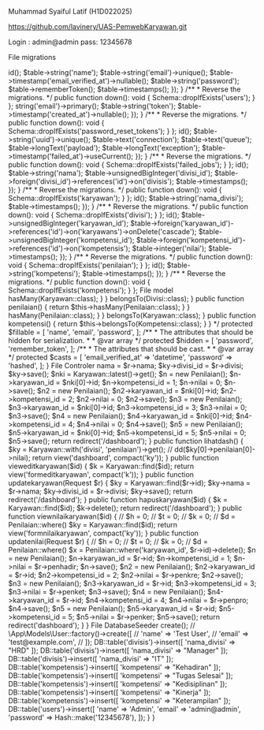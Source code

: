 <a name="br1"></a> 

Muhammad Syaiful Latif (H1D022025)

<https://github.com/lavinery/UAS-PemwebKaryawan.git>



<a name="br2"></a> 



<a name="br3"></a> 



<a name="br4"></a> 

Login : admin@admin pass: 12345678

File migrations

<?php

use Illuminate\Database\Migrations\Migration;
use Illuminate\Database\Schema\Blueprint;
use Illuminate\Support\Facades\Schema;

return new class extends Migration
{
    /**
     * Run the migrations.
     */
    public function up(): void
    {
        Schema::create('users', function (Blueprint $table) {
            $table->id();
            $table->string('name');
            $table->string('email')->unique();
            $table->timestamp('email_verified_at')->nullable();
            $table->string('password');
            $table->rememberToken();
            $table->timestamps();
        });
    }

    /**
     * Reverse the migrations.
     */
    public function down(): void
    {
        Schema::dropIfExists('users');
    }
};


<?php

use Illuminate\Database\Migrations\Migration;
use Illuminate\Database\Schema\Blueprint;
use Illuminate\Support\Facades\Schema;

return new class extends Migration
{
    /**
     * Run the migrations.
     */
    public function up(): void
    {
        Schema::create('password_reset_tokens', function (Blueprint $table) {
            $table->string('email')->primary();
            $table->string('token');
            $table->timestamp('created_at')->nullable();
        });
    }

    /**
     * Reverse the migrations.
     */
    public function down(): void
    {
        Schema::dropIfExists('password_reset_tokens');
    }
};

<?php

use Illuminate\Database\Migrations\Migration;
use Illuminate\Database\Schema\Blueprint;
use Illuminate\Support\Facades\Schema;

return new class extends Migration
{
    /**
     * Run the migrations.
     */
    public function up(): void
    {
        Schema::create('failed_jobs', function (Blueprint $table) {
            $table->id();
            $table->string('uuid')->unique();
            $table->text('connection');
            $table->text('queue');
            $table->longText('payload');
            $table->longText('exception');
            $table->timestamp('failed_at')->useCurrent();
        });
    }

    /**
     * Reverse the migrations.
     */
    public function down(): void
    {
        Schema::dropIfExists('failed_jobs');
    }
};

<?php

use Illuminate\Database\Migrations\Migration;
use Illuminate\Database\Schema\Blueprint;
use Illuminate\Support\Facades\Schema;

return new class extends Migration
{
    /**
     * Run the migrations.
     */
    public function up(): void
    {
        Schema::create('karyawans', function (Blueprint $table) {
            $table->id();
            $table->string('nama');
            $table->unsignedBigInteger('divisi_id');
            $table->foreign('divisi_id')->references('id')->on('divisis');
            $table->timestamps();
        });
    }

    /**
     * Reverse the migrations.
     */
    public function down(): void
    {
        Schema::dropIfExists('karyawan');
    }
};

<?php

use Illuminate\Database\Migrations\Migration;
use Illuminate\Database\Schema\Blueprint;
use Illuminate\Support\Facades\Schema;

return new class extends Migration
{
    /**
     * Run the migrations.
     */
    public function up(): void
    {
        Schema::create('divisis', function (Blueprint $table) {
            $table->id();
            $table->string('nama_divisi');
            $table->timestamps();
        });
    }

    /**
     * Reverse the migrations.
     */
    public function down(): void
    {
        Schema::dropIfExists('divisi');
    }
};

<?php

use Illuminate\Database\Migrations\Migration;
use Illuminate\Database\Schema\Blueprint;
use Illuminate\Support\Facades\Schema;

return new class extends Migration
{
    /**
     * Run the migrations.
     */
    public function up(): void
    {
        Schema::create('penilaians', function (Blueprint $table) {
            $table->id();
            $table->unsignedBigInteger('karyawan_id');
            $table->foreign('karyawan_id')->references('id')->on('karyawans')->onDelete('cascade');
            $table->unsignedBigInteger('kompetensi_id');
            $table->foreign('kompetensi_id')->references('id')->on('kompetensis');
            $table->integer('nilai');
            $table->timestamps();
        });
    }

    /**
     * Reverse the migrations.
     */
    public function down(): void
    {
        Schema::dropIfExists('penilaian');
    }
};

<?php

use Illuminate\Database\Migrations\Migration;
use Illuminate\Database\Schema\Blueprint;
use Illuminate\Support\Facades\Schema;

return new class extends Migration
{
    /**
     * Run the migrations.
     */
    public function up(): void
    {
        Schema::create('kompetensis', function (Blueprint $table) {
            $table->id();
            $table->string('kompetensi');
            $table->timestamps();
        });
    }

    /**
     * Reverse the migrations.
     */
    public function down(): void
    {
        Schema::dropIfExists('kompetensi');
    }
};


File model

<?php

namespace App\Models;

use App\Models\Karyawan;
use Illuminate\Database\Eloquent\Model;
use Illuminate\Database\Eloquent\Factories\HasFactory;

class Divisi extends Model
{
    use HasFactory;
    public function karyawan()
    {
        return $this->hasMany(Karyawan::class);
    }
}

<?php

namespace App\Models;

use App\Models\Divisi;
use Illuminate\Database\Eloquent\Model;
use Illuminate\Database\Eloquent\Factories\HasFactory;

class Karyawan extends Model
{
    use HasFactory;
    public function divisi()
    {
        return $this->belongsTo(Divisi::class);
    }
    public function penilaian()
    {
        return $this->hasMany(Penilaian::class);
    }
}

<?php

namespace App\Models;

use Illuminate\Database\Eloquent\Factories\HasFactory;
use Illuminate\Database\Eloquent\Model;

class Kompetensi extends Model
{
    use HasFactory;
    public function penilaian()
    {
        return $this->hasMany(Penilaian::class);
    }
}

<?php

namespace App\Models;

use App\Models\Karyawan;
use App\Models\Kompetensi;
use Illuminate\Database\Eloquent\Model;
use Illuminate\Database\Eloquent\Factories\HasFactory;

class Penilaian extends Model
{
    use HasFactory;
    public function karyawan()
    {
        return $this->belongsTo(Karyawan::class);
    }
    public function kompetensi()
    {
        return $this->belongsTo(Kompetensi::class);
    }
}

<?php

namespace App\Models;

// use Illuminate\Contracts\Auth\MustVerifyEmail;
use Illuminate\Database\Eloquent\Factories\HasFactory;
use Illuminate\Foundation\Auth\User as Authenticatable;
use Illuminate\Notifications\Notifiable;
use Laravel\Sanctum\HasApiTokens;

class User extends Authenticatable
{
    use HasApiTokens, HasFactory, Notifiable;

    /**
     * The attributes that are mass assignable.
     *
     * @var array<int, string>
     */
    protected $fillable = [
        'name',
        'email',
        'password',
    ];

    /**
     * The attributes that should be hidden for serialization.
     *
     * @var array<int, string>
     */
    protected $hidden = [
        'password',
        'remember_token',
    ];

    /**
     * The attributes that should be cast.
     *
     * @var array<string, string>
     */
    protected $casts = [
        'email_verified_at' => 'datetime',
        'password' => 'hashed',
    ];
}

File Controler
<?php

namespace App\Http\Controllers;

use App\Models\Karyawan;
use App\Models\Penilaian;
use Illuminate\Http\Request;
use Illuminate\Http\RedirectResponse;
use Illuminate\Routing\Controller as BaseController;
use Illuminate\Foundation\Validation\ValidatesRequests;
use Illuminate\Foundation\Auth\Access\AuthorizesRequests;

class Controller extends BaseController
{
    use AuthorizesRequests, ValidatesRequests;
    public function datatable()
    {
        return view('datatable');
    }
    public function viewtambahkaryawan()
    {
        return view('tambah-karyawan');
    }
    public function tambahkaryawan(Request $r)
    {
        $ky = new Karyawan();
        $ky->nama = $r->nama;
        $ky->divisi_id = $r->divisi;
        $ky->save();
        $nki = Karyawan::latest()->get();

        $n = new Penilaian();
        $n->karyawan_id = $nki[0]->id;
        $n->kompetensi_id = 1;
        $n->nilai = 0;
        $n->save();

        $n2 = new Penilaian();
        $n2->karyawan_id = $nki[0]->id;
        $n2->kompetensi_id = 2;
        $n2->nilai = 0;
        $n2->save();

        $n3 = new Penilaian();
        $n3->karyawan_id = $nki[0]->id;
        $n3->kompetensi_id = 3;
        $n3->nilai = 0;
        $n3->save();

        $n4 = new Penilaian();
        $n4->karyawan_id = $nki[0]->id;
        $n4->kompetensi_id = 4;
        $n4->nilai = 0;
        $n4->save();

        $n5 = new Penilaian();
        $n5->karyawan_id = $nki[0]->id;
        $n5->kompetensi_id = 5;
        $n5->nilai = 0;
        $n5->save();
        return redirect('/dashboard');
    }
    public function lihatdash()
    {

        $ky = Karyawan::with('divisi', 'penilaian')->get();
        // dd($ky[0]->penilaian[0]->nilai);
        return view('dashboard', compact('ky'));
    }
    public function vieweditkaryawan($id)
    {
        $k = Karyawan::find($id);
        return view('formeditkaryawan', compact('k'));
    }
    public function updatekaryawan(Request $r)
    {
        $ky = Karyawan::find($r->id);
        $ky->nama = $r->nama;
        $ky->divisi_id = $r->divisi;
        $ky->save();
        return redirect('/dashboard');
    }
    public function hapuskaryawan($id)
    {
        $k = Karyawan::find($id);
        $k->delete();
        return redirect('/dashboard');
    }
    public function viewnilaikaryawan($id)
    {
        // $h = 0;
        // $t = 0;
        // $k = 0;
        // $d = Penilaian::where()

        $ky = Karyawan::find($id);
        return view('formnilaikaryawan', compact('ky'));
    }
    public function updatenilai(Request $r)
    {
        // $h = 0;
        // $t = 0;
        // $k = 0;
        // $d = Penilaian::where()
        $x = Penilaian::where('karyawan_id', $r->id)->delete();

        $n = new Penilaian();
        $n->karyawan_id = $r->id;
        $n->kompetensi_id = 1;
        $n->nilai = $r->penhadir;
        $n->save();

        $n2 = new Penilaian();
        $n2->karyawan_id = $r->id;
        $n2->kompetensi_id = 2;
        $n2->nilai = $r->penkre;
        $n2->save();

        $n3 = new Penilaian();
        $n3->karyawan_id = $r->id;
        $n3->kompetensi_id = 3;
        $n3->nilai = $r->penket;
        $n3->save();

        $n4 = new Penilaian();
        $n4->karyawan_id = $r->id;
        $n4->kompetensi_id = 4;
        $n4->nilai = $r->penpro;
        $n4->save();

        $n5 = new Penilaian();
        $n5->karyawan_id = $r->id;
        $n5->kompetensi_id = 5;
        $n5->nilai = $r->penker;
        $n5->save();
        return redirect('dashboard');
    }
}


File DatabaseSeeder

<?php

namespace Database\Seeders;

use Illuminate\Database\Seeder;
use Illuminate\Support\Facades\DB;
use Illuminate\Support\Facades\Hash;

class DatabaseSeeder extends Seeder
{
    /**
     * Seed the application's database.
     */
    public function run(): void
    {
        // \App\Models\User::factory(10)->create();

        // \App\Models\User::factory()->create([
        //     'name' => 'Test User',
        //     'email' => 'test@example.com',
        // ]);

        DB::table('divisis')->insert([
            'nama_divisi' => "HRD"
        ]);
        DB::table('divisis')->insert([
            'nama_divisi' => "Manager"
        ]);
        DB::table('divisis')->insert([
            'nama_divisi' => "IT"
        ]);

        DB::table('kompetensis')->insert([
            'kompetensi' => "Kehadiran"
        ]);
        DB::table('kompetensis')->insert([
            'kompetensi' => "Tugas Selesai"
        ]);
        DB::table('kompetensis')->insert([
            'kompetensi' => "Kedisiplinan"
        ]);
        DB::table('kompetensis')->insert([
            'kompetensi' => "Kinerja"
        ]);
        DB::table('kompetensis')->insert([
            'kompetensi' => "Keterampilan"
        ]);

        DB::table('users')->insert([
            'name' => 'Admin',
            'email' => 'admin@admin',
            'password' => Hash::make('12345678'),
        ]);
    }
}

